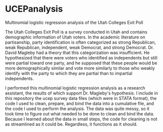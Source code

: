 # UCEPanalysis
Multinomial logistic regression analysis of the Utah Colleges Exit Poll

The Utah Colleges Exit Poll is a survey conducted in Utah and contains demographic information of Utah voters. In the academic literature on partisanship, party identification is often categorized as strong Republican, weak Republican, independent, weak Democrat, and strong Democrat. Dr. David Magleby had a theory that this categorization was insufficient. He hypothesized that there were voters who identified as independents but still were partial toward one party, and he supposed that these people would be more demographically similar and vote more similarly to those who weakly identify with the party to which they are partial than to impartial independents.

I performed this multinomial logistic regression analysis as a research assistant, the results of which support Dr. Magleby's hypothesis. I include in this repository the ucep survey data files (which were in STATA format), the code I used to clean, prepare, and bind the data into a cumulative file, and the code I used to perform the analysis. The data was quite messy, so it took time to figure out what needed to be done to clean and bind the data. Because I learned about the data in small steps, the code for cleaning is not as streamlined as it could be. Regardless, it functions as it should.
